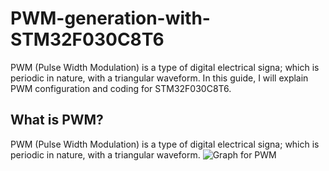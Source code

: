 # PWM-generation-with-STM32F030C8T6
PWM (Pulse Width Modulation) is a type of digital electrical signa; which is periodic in nature, with a triangular waveform. In this guide, I will explain PWM configuration and coding for STM32F030C8T6. 

## What is PWM? 
PWM (Pulse Width Modulation) is a type of digital electrical signa; which is periodic in nature, with a triangular waveform.
![Graph for PWM](https://raw.githubusercontent.com/CLydiya/PWM-generation-with-STM32F030C9T6/main/PWM%20graph.assets/photo-2024-11-11_11-43-43.jpg)
